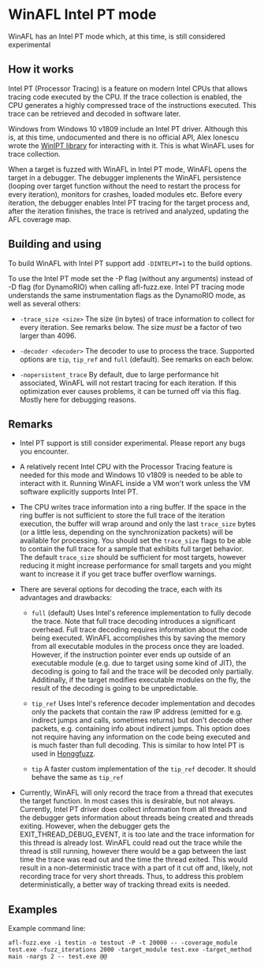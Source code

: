 # WinAFL Intel PT mode

WinAFL has an Intel PT mode which, at this time, is still considered experimental

## How it works

Intel PT (Processor Tracing) is a feature on modern Intel CPUs that allows tracing code executed by the CPU. If the trace collection is enabled, the CPU generates a highly compressed trace of the instructions executed. This trace can be retrieved and decoded in software later.

Windows from Windows 10 v1809 include an Intel PT driver. Although this is, at this time, undocumented and there is no official API, Alex Ionescu wrote the [WinIPT library](https://github.com/ionescu007/winipt) for interacting with it. This is what WinAFL uses for trace collection.

When a target is fuzzed with WinAFL in Intel PT mode, WinAFL opens the target in a debugger. The debugger implenents the WinAFL persistence (looping over target function without the need to restart the process for every iteration), monitors for crashes, loaded modules etc. Before every iteration, the debugger enables Intel PT tracing for the target process and, after the iteration finishes, the trace is retrived and analyzed, updating the AFL coverage map.

## Building and using

To build WinAFL with Intel PT support add `-DINTELPT=1` to the build options.

To use the Intel PT mode set the -P flag (without any arguments) instead of -D flag (for DynamoRIO) when calling afl-fuzz.exe. Intel PT tracing mode understands the same instrumentation flags as the DynamoRIO mode, as well as several others:

 - `-trace_size <size>` The size (in bytes) of trace information to collect for every iteration. See remarks below. The size *must* be a factor of two larger than 4096.
 
 - `-decoder <decoder>` The decoder to use to process the trace. Supported options are `tip`, `tip_ref` and `full` (default). See remarks on each below.
 
 - `-nopersistent_trace` By default, due to large performance hit associated, WinAFL will not restart tracing for each iteration. If this optimization ever causes problems, it can be turned off via this flag. Mostly here for debugging reasons.

## Remarks

 - Intel PT support is still consider experimental. Please report any bugs you encounter.

 - A relatively recent Intel CPU with the Processor Tracing feature is needed for this mode and Windows 10 v1809 is needed to be able to interact with it. Running WinAFL inside a VM won't work unless the VM software explicitly supports Intel PT.

 - The CPU writes trace information into a ring buffer. If the space in the ring buffer is not sufficient to store the full trace of the iteration execution, the buffer will wrap around and only the last `trace_size` bytes (or a little less, depending on the synchronization packets) will be available for processing. You should set the `trace_size` flags to be able to contain the full trace for a sample that exhibits full target behavior. The default `trace_size` should be sufficient for most targets, however reducing it might increase performance for small targets and you might want to increase it if you get trace buffer overflow warnings.
 
 - There are several options for decoding the trace, each with its advantages and drawbacks:
 
   - `full` (default) Uses Intel's reference implementation to fully decode the trace. Note that full trace decoding introduces a significant overhead. Full trace decoding requires information about the code being executed. WinAFL accomplishes this by saving the memory from all executable modules in the process once they are loaded. However, if the instruction pointer ever ends up outside of an executable module (e.g. due to target using some kind of JIT), the decoding is going to fail and the trace will be decoded only partially. Additinally, if the target modifies executable modules on the fly, the result of the decoding is going to be unpredictable.
   
   - `tip_ref` Uses Intel's reference decoder implementation and decodes only the packets that contain the raw IP address (emitted for e.g. indirect jumps and calls, sometimes returns) but don't decode other packets, e.g. containing info about indirect jumps. This option does not require having any information on the code being executed and is much faster than full decoding. This is similar to how Intel PT is used in [Honggfuzz](https://github.com/google/honggfuzz).
   
   - `tip` A faster custom implementation of the `tip_ref` decoder. It should behave the same as `tip_ref`

 - Currently, WinAFL will only record the trace from a thread that executes the target function. In most cases this is desirable, but not always. Currently, Intel PT driver does collect information from all threads and the debugger gets information about threads being created and threads exiting. However, when the debugger gets the EXIT_THREAD_DEBUG_EVENT, it is too late and the trace information for this thread is already lost. WinAFL could read out the trace while the thread is still running, however there would be a gap between the last time the trace was read out and the time the thread exited. This would result in a non-deterministic trace with a part of it cut off and, likely, not recording trace for very short threads. Thus, to address this problem deterministically, a better way of tracking thread exits is needed.

## Examples

Example command line:

```
afl-fuzz.exe -i testin -o testout -P -t 20000 -- -coverage_module test.exe -fuzz_iterations 2000 -target_module test.exe -target_method main -nargs 2 -- test.exe @@
```
